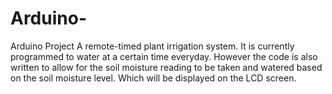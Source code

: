# Arduino-
Arduino Project
A remote-timed plant irrigation system. It is currently programmed to water at a certain time everyday. However the code is also written to allow for the soil moisture reading to be taken and watered based on the soil moisture level. Which will be displayed on the LCD screen.
